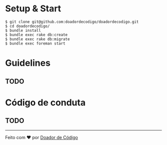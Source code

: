 # Setup & Start

```
$ git clone git@github.com:doadordecodigo/doadordecodigo.git
$ cd doadordecodigo/
$ bundle install
$ bundle exec rake db:create
$ bundle exec rake db:migrate
$ bundle exec foreman start
```

# Guidelines

## TODO

# Código de conduta

## TODO

***

Feito com ♥ por [Doador de Código](http://doadordecodigo.com.br)

